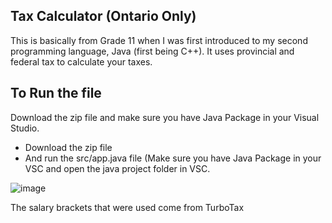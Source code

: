 ## Tax Calculator (Ontario Only)

This is basically from Grade 11 when I was first introduced to my second programming language, Java (first being C++). It uses provincial and federal tax to calculate your taxes.

## To Run the file

Download the zip file and make sure you have Java Package in your Visual Studio.

- Download the zip file
- And run the src/app.java file (Make sure you have Java Package in your VSC and open the java project folder in VSC.

![image](https://github.com/AhmedAbdulwasi/TaxCalculator/assets/98428365/23e31f77-a165-47a2-8a73-54b9b56f7828)

The salary brackets that were used come from TurboTax
